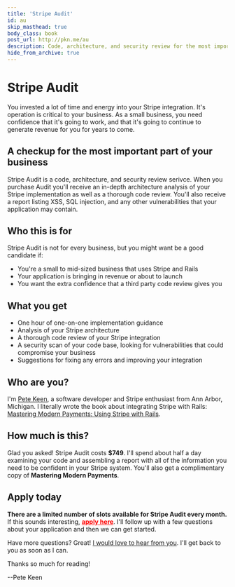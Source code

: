 ```yaml
---
title: 'Stripe Audit'
id: au
skip_masthead: true
body_class: book
post_url: http://pkn.me/au
description: Code, architecture, and security review for the most important part of your business
hide_from_archive: true
---
```


<h1 class="book big center">Stripe Audit</h1>

You invested a lot of time and energy into your Stripe integration. It's operation is critical to your business. As a small business, you need confidence that it's going to work, and that it's going to continue to generate revenue for you for years to come.


## A checkup for the most important part of your business

Stripe Audit is a code, architecture, and security review serivce. When you purchase Audit you'll receive an in-depth architecture analysis of your Stripe implementation as well as a thorough code review. You'll also receive a report listing XSS, SQL injection, and  any other vulnerabilities that your application may contain.

## Who this is for

Stripe Audit is not for every business, but you might want be a good candidate if:

* You're a small to mid-sized business that uses Stripe and Rails
* Your application is bringing in revenue or about to launch
* You want the extra confidence that a third party code review gives you

## What you get

* One hour of one-on-one implementation guidance
* Analysis of your Stripe architecture
* A thorough code review of your Stripe integration
* A security scan of your code base, looking for vulnerabilities that could compromise your business
* Suggestions for fixing any errors and improving your integration

## Who are you?

I'm [Pete Keen](https://www.petekeen.net), a software developer and Stripe enthusiast from Ann Arbor, Michigan. I literally wrote the book about integrating Stripe with Rails: [Mastering Modern Payments: Using Stripe with Rails](https://www.petekeen.net/mastering-modern-payments).

## How much is this?

Glad you asked! Stripe Audit costs **$749**. I'll spend about half a day examining your code and assembling a report with all of the information you need to be confident in your Stripe system. You'll also get a complimentary copy of **Mastering Modern Payments**.

## Apply today

**There are a limited number of slots available for Stripe Audit every month.** If this sounds interesting, <strong><a href="/stripe-audit-apply" style="color: red">apply here</a></strong>. I'll follow up with a few questions about your application and then we can get started.

Have more questions? Great! [I would love to hear from you](mailto:pete@petekeen.net). I'll get back to you as soon as I can.

Thanks so much for reading!

<p class="pull-right">--Pete Keen</p>

